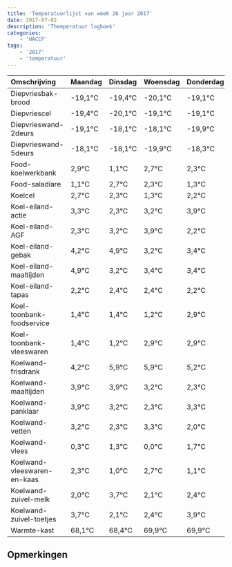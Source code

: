 ```yaml
---
title: 'Temperatuurlijst van week 26 jaar 2017'
date: 2017-07-02
description: 'Themperatuur logboek'
categories:
    - 'HACCP'
tags:
    - '2017'
    - 'temperatuur'
---
```

|Omschrijving|Maandag|Dinsdag|Woensdag|Donderdag|Vrijdag|Zaterdag|Zondag|
|:---|:---|:---|:---|:---|:---|:---|:---|
|Diepvriesbak-brood|-19,1°C|-19,4°C|-20,1°C|-19,1°C|-19,1°C|-20,9°C|-19,3°C|
|Diepvriescel|-19,4°C|-20,1°C|-19,1°C|-19,1°C|-20,9°C|-19,3°C|-19,7°C|
|Diepvrieswand-2deurs|-19,1°C|-18,1°C|-18,1°C|-19,9°C|-18,3°C|-18,7°C|-19,7°C|
|Diepvrieswand-5deurs|-18,1°C|-18,1°C|-19,9°C|-18,3°C|-18,7°C|-19,7°C|-18,8°C|
|Food-koelwerkbank|2,9°C|1,1°C|2,7°C|2,3°C|1,3°C|2,2°C|2,9°C|
|Food-saladiare|1,1°C|2,7°C|2,3°C|1,3°C|2,2°C|2,9°C|1,2°C|
|Koelcel|2,7°C|2,3°C|1,3°C|2,2°C|2,9°C|1,2°C|1,4°C|
|Koel-eiland-actie|3,3°C|2,3°C|3,2°C|3,9°C|2,2°C|2,4°C|2,4°C|
|Koel-eiland-AGF|2,3°C|3,2°C|3,9°C|2,2°C|2,4°C|2,4°C|2,2°C|
|Koel-eiland-gebak|4,2°C|4,9°C|3,2°C|3,4°C|3,4°C|3,2°C|4,9°C|
|Koel-eiland-maaltijden|4,9°C|3,2°C|3,4°C|3,4°C|3,2°C|4,9°C|4,9°C|
|Koel-eiland-tapas|2,2°C|2,4°C|2,4°C|2,2°C|3,9°C|3,9°C|3,2°C|
|Koel-toonbank-foodservice|1,4°C|1,4°C|1,2°C|2,9°C|2,9°C|2,2°C|1,3°C|
|Koel-toonbank-vleeswaren|1,4°C|1,2°C|2,9°C|2,9°C|2,2°C|1,3°C|2,3°C|
|Koelwand-frisdrank|4,2°C|5,9°C|5,9°C|5,2°C|4,3°C|5,3°C|4,0°C|
|Koelwand-maaltijden|3,9°C|3,9°C|3,2°C|2,3°C|3,3°C|2,0°C|3,7°C|
|Koelwand-panklaar|3,9°C|3,2°C|2,3°C|3,3°C|2,0°C|3,7°C|2,1°C|
|Koelwand-vetten|3,2°C|2,3°C|3,3°C|2,0°C|3,7°C|2,1°C|2,4°C|
|Koelwand-vlees|0,3°C|1,3°C|0,0°C|1,7°C|0,1°C|0,4°C|1,9°C|
|Koelwand-vleeswaren-en-kaas|2,3°C|1,0°C|2,7°C|1,1°C|1,4°C|2,9°C|2,9°C|
|Koelwand-zuivel-melk|2,0°C|3,7°C|2,1°C|2,4°C|3,9°C|3,9°C|3,7°C|
|Koelwand-zuivel-toetjes|3,7°C|2,1°C|2,4°C|3,9°C|3,9°C|3,7°C|2,9°C|
|Warmte-kast|68,1°C|68,4°C|69,9°C|69,9°C|69,7°C|68,9°C|68,4°C|

## Opmerkingen



